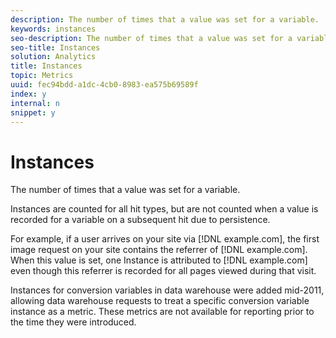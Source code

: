 ```yaml
---
description: The number of times that a value was set for a variable.
keywords: instances
seo-description: The number of times that a value was set for a variable.
seo-title: Instances
solution: Analytics
title: Instances
topic: Metrics
uuid: fec94bdd-a1dc-4cb0-8983-ea575b69589f
index: y
internal: n
snippet: y
---
```


# Instances

The number of times that a value was set for a variable.

Instances are counted for all hit types, but are not counted when a value is recorded for a variable on a subsequent hit due to persistence.

For example, if a user arrives on your site via [!DNL example.com], the first image request on your site contains the referrer of [!DNL example.com]. When this value is set, one Instance is attributed to [!DNL example.com] even though this referrer is recorded for all pages viewed during that visit.

Instances for conversion variables in data warehouse were added mid-2011, allowing data warehouse requests to treat a specific conversion variable instance as a metric. These metrics are not available for reporting prior to the time they were introduced. 
